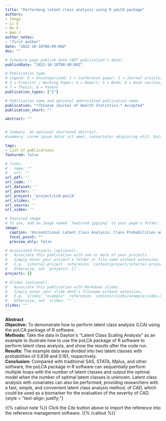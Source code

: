 ```yaml
---
title: "Performing latent class analysis using R poLCA package"
authors:
- fengy
- Li S
- Hu S
- Wan J
author_notes:
- "first author"
date: "2022-10-18T00:00:00Z"
doi: ""

# Schedule page publish date (NOT publication's date).
publishDate: "2022-10-18T00:00:00Z"

# Publication type.
# Legend: 0 = Uncategorized; 1 = Conference paper; 2 = Journal article;
# 3 = Preprint / Working Paper; 4 = Report; 5 = Book; 6 = Book section;
# 7 = Thesis; 8 = Patent
publication_types: ["2"]

# Publication name and optional abbreviated publication name.
publication: "*Chinese Journal of Health Statistics.* Accepted"
publication_short: ""

abstract: ""


# Summary. An optional shortened abstract.
#summary: Lorem ipsum dolor sit amet, consectetur adipiscing elit. Duis posuere tellus ac convallis placerat. Proin tincidunt magna sed ex sollicitudin condimentum.

tags:
- List of publications
featured: false

# links:
# - name: ""
#   url: ""
url_pdf: ''
url_code: ''
url_dataset: ''
url_poster: ''
url_project: 'project/LCA-poLCA'
url_slides: ''
url_source: ''
url_video: ''

# Featured image
# To use, add an image named `featured.jpg/png` to your page's folder. 
image:
  caption: 'Unconditional Latent Class Analysis: Class Probabilities and Conditional Results Plot'
  focal_point: ""
  preview_only: false

# Associated Projects (optional).
#   Associate this publication with one or more of your projects.
#   Simply enter your project's folder or file name without extension.
#   E.g. `internal-project` references `content/project/internal-project/index.md`.
#   Otherwise, set `projects: []`.
projects: []

# Slides (optional).
#   Associate this publication with Markdown slides.
#   Simply enter your slide deck's filename without extension.
#   E.g. `slides: "example"` references `content/slides/example/index.md`.
#   Otherwise, set `slides: ""`.
slides: ""
---
```

**Abstract**  
**Objective:** To demonstrate how to perform latent class analysis (LCA) using the poLCA package of R software.  
**Methods:** Take the data in Dayton's "Latent Class Scaling Analysis" as an example to illustrate how to use the poLCA package of R software to perform latent class analysis, and show the results after the code run.  
**Results:** The example data was divided into two latent classes with probabilities of 0.839 and 0.161, respectively.  
**Conclusion:** Compared with traditional SAS, STATA, Mplus, and other software, the poLCA package in R software can sequentially perform multiple loops with the number of latent classes and output the optimal model when the number of optimal latent classes is unknown. Latent class analysis with covariates can also be performed, providing researchers with a fast, simple, and convenient latent class analysis method.
of CAD, which could be used as a biomarker for the evaluation of the severity of CAD.  
{style = "text-align: justify;"}

{{% callout note %}}
Click the *Cite* button above to import the reference into the reference management software.
{{% /callout %}}

